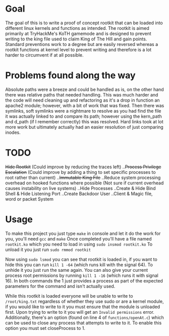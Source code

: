 # Goal
The goal of this is to write a proof of concept rootkit that can be loaded into different linux kernels and functions as intended.
The rootkit is aimed primarily at TryHackMe's KoTH gamemode and is designed to prevent writing to the king file used to claim King of The Hill and gain points. Standard preventions work to a degree but are easily reversed whereas a rootkit functions at kernel level to prevent writing and therefore is a lot harder to circumvent if at all possible.

# Problems found along the way
Absolute paths were a breeze and could be handled as is, on the other hand there was relative paths that needed handling. This was much harder and the code will need cleaning up and refactoring as it's a drop in function an apache2 module; however, with a bit of work that was fixed.
Then there was symlinks, soft symlinks were a nightmare to resolve as you had find the file it was actually linked to and compare its path; however using the kern_path and d_path (if I remember correctly) this was resolved. Hard links took at lot more work but ultimately actually had an easier resolution of just comparing inodes.

# TODO
~~Hide Rootkit~~ (Could improve by reducing the traces left)
..~~Process Privilege Escalation~~ (Could improve by adding a thing to set specific processes to root rather than current)
..~~Immutable King File~~
..Reduce system processing overhead on hooked functions where possible (Not sure if current overhead causes instability on live systems)
..Hide Processes
..Create & Hide Bind Shell & Hide Listening Port
..Create Backdoor User
..Client & Magic file, word or packet System


# Usage
To make this project you just type `make` in console and let it do the work for you, you'll need `gcc` and `make`
Once completed you'll have a file named `rootkit.ko` which you need to load in using `sudo insmod rootkit.ko`
To unload it you just run `sudo rmmod rootkit`

Now using `sudo lsmod` you can see that rootkit is loaded in, if you want to hide this you can run `kill 1 -64` (which runs kill with the signal 64). To unhide it you just run the same again. You can also give your current process root permissions by running `kill 1 -16` (which runs it with signal 16). In both commands the 1 just provides a process as part of the expected parameters for the command and isn't actually used.

While this rootkit is loaded everyone will be unable to write to `/root/king.txt` regardless of whether they use sudo or are a kernel module, if you would like to write to it you must ensure that the module is unloaded first. Upon trying to write to it you will get an `Invalid permissions` error. Additionally, there's an option (found on line 4 of `functions/openAt.c`) which can be used to close any process that attempts to write to it. To enable this option you must set closeProcess to 1.
